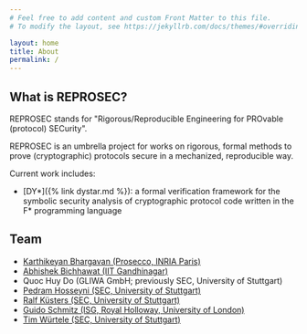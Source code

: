```yaml
---
# Feel free to add content and custom Front Matter to this file.
# To modify the layout, see https://jekyllrb.com/docs/themes/#overriding-theme-defaults

layout: home
title: About
permalink: /
---
```


## What is REPROSEC?

REPROSEC stands for "Rigorous/Reproducible Engineering for PROvable (protocol) SECurity".

REPROSEC is an umbrella project for works on rigorous, formal methods to prove (cryptographic) protocols secure in a mechanized, reproducible way.

Current work includes:
 * [DY*]({% link dystar.md %}): a formal verification framework for the symbolic security analysis of cryptographic protocol code written in the F\* programming language

## Team

 * [Karthikeyan Bhargavan (Prosecco, INRIA Paris)](https://prosecco.gforge.inria.fr/personal/karthik/)
 * [Abhishek Bichhawat (IIT Gandhinagar)](https://iitgn.ac.in/faculty/cse/abhishek)
 * Quoc Huy Do (GLIWA GmbH; previously SEC, University of Stuttgart)
 * [Pedram Hosseyni (SEC, University of Stuttgart)](https://sec.uni-stuttgart.de)
 * [Ralf Küsters (SEC, University of Stuttgart)](https://sec.uni-stuttgart.de)
 * [Guido Schmitz (ISG, Royal Holloway, University of London)](https://isg.rhul.ac.uk)
 * [Tim Würtele (SEC, University of Stuttgart)](https://sec.uni-stuttgart.de)
